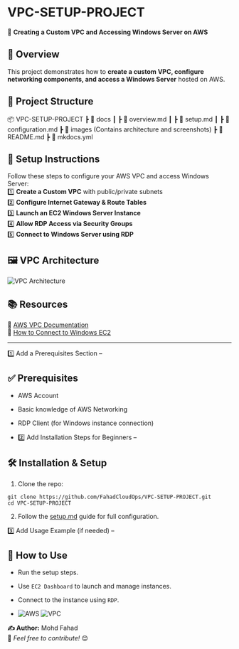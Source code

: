 

# VPC-SETUP-PROJECT  
🚀 **Creating a Custom VPC and Accessing Windows Server on AWS**  

## 📌 Overview  
This project demonstrates how to **create a custom VPC, configure networking components, and access a Windows Server** hosted on AWS.  

## 📁 Project Structure  
📦 VPC-SETUP-PROJECT
┣ 📂 docs
┃ ┣ 📜 overview.md
┃ ┣ 📜 setup.md
┃ ┣ 📜 configuration.md
┣ 📂 images (Contains architecture and screenshots)
┣ 📜 README.md
┣ 📜 mkdocs.yml



## 🔧 Setup Instructions  
Follow these steps to configure your AWS VPC and access Windows Server:  
1️⃣ **Create a Custom VPC** with public/private subnets  
2️⃣ **Configure Internet Gateway & Route Tables**  
3️⃣ **Launch an EC2 Windows Server Instance**  
4️⃣ **Allow RDP Access via Security Groups**  
5️⃣ **Connect to Windows Server using RDP**  

## 🖼️ VPC Architecture  
![VPC Architecture](images/vpc-architecture.png)  

## 📚 Resources  
🔗 [AWS VPC Documentation](https://docs.aws.amazon.com/vpc/)  
🔗 [How to Connect to Windows EC2](https://docs.aws.amazon.com/AWSEC2/latest/WindowsGuide/connecting_to_windows_instance.html)  

---

 1️⃣ Add a Prerequisites Section –
  ## ✅ Prerequisites  
   - AWS Account  
   - Basic knowledge of AWS Networking  
   - RDP Client (for Windows instance connection)

   - 2️⃣ Add Installation Steps for Beginners –


  ## 🛠️ Installation & Setup  
   1. Clone the repo:  
   ```
   git clone https://github.com/FahadCloudOps/VPC-SETUP-PROJECT.git
   cd VPC-SETUP-PROJECT
   ```
  2. Follow the [setup.md](docs/setup.md) guide for full configuration.

   3️⃣ Add Usage Example (if needed) –
   ## 🚀 How to Use  
  - Run the setup steps.  
  - Use `EC2 Dashboard` to launch and manage instances.  
  - Connect to the instance using `RDP`.

  - ![AWS](https://img.shields.io/badge/Built%20For-AWS-orange)
    ![VPC](https://img.shields.io/badge/Networking-VPC-blue)  

**✍️ Author:** Mohd Fahad  
📌 _Feel free to contribute!_ 😊  

